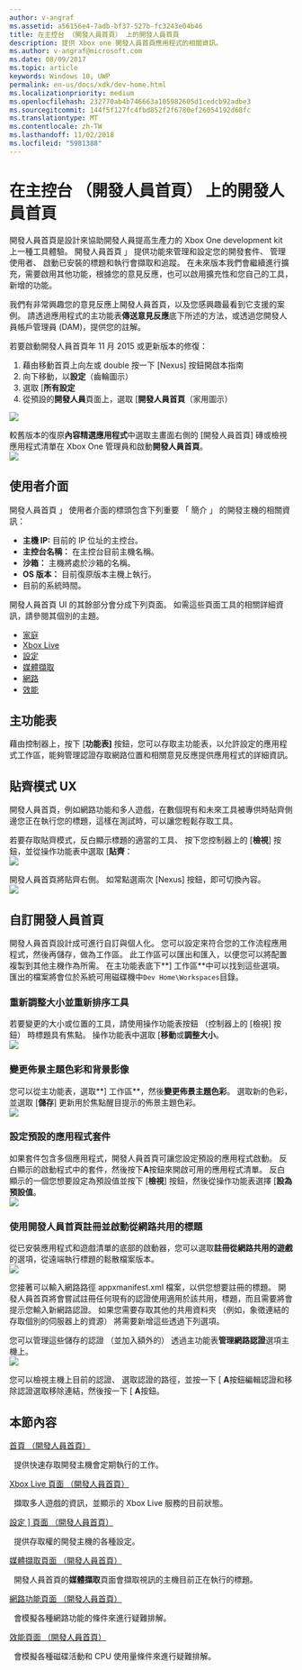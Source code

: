```yaml
---
author: v-angraf
ms.assetid: a56156e4-7adb-bf37-527b-fc3243e04b46
title: 在主控台 （開發人員首頁） 上的開發人員首頁
description: 提供 Xbox one 開發人員首頁應用程式的相關資訊。
ms.author: v-angraf@microsoft.com
ms.date: 08/09/2017
ms.topic: article
keywords: Windows 10, UWP
permalink: en-us/docs/xdk/dev-home.html
ms.localizationpriority: medium
ms.openlocfilehash: 232770ab4b746663a105982605d1cedcb92adbe3
ms.sourcegitcommit: 144f5f127fc4fbd852f2f6780ef26054192d68fc
ms.translationtype: MT
ms.contentlocale: zh-TW
ms.lasthandoff: 11/02/2018
ms.locfileid: "5981388"
---
```

# <a name="developer-home-on-the-console-dev-home"></a>在主控台 （開發人員首頁） 上的開發人員首頁
   
  
開發人員首頁是設計來協助開發人員提高生產力的 Xbox One development kit 上一種工具體驗。 開發人員首頁 」 提供功能來管理和設定您的開發套件、 管理使用者、 啟動已安裝的標題和執行會擷取和追蹤。 在未來版本我們會繼續進行擴充，需要啟用其他功能，根據您的意見反應，也可以啟用擴充性和您自己的工具，新增的功能。   
   
  
我們有非常興趣您的意見反應上開發人員首頁，以及您感興趣最看到它支援的案例。 請透過應用程式的主功能表**傳送意見反應**底下所述的方法，或透過您開發人員帳戶管理員 (DAM)，提供您的註解。   
   
  
若要啟動開發人員首頁年 11 月 2015 或更新版本的修復：  
 
   1. 藉由移動首頁上向左或 double 按一下 [Nexus] 按鈕開啟本指南  
   1. 向下移動，以**設定**（齒輪圖示）   
   1. 選取 [**所有設定**  
   1. 從預設的**開發人員**頁面上，選取 [**開發人員首頁**（家用圖示）   

 ![](images/dev_home_icons.png)   
  
較舊版本的復原**內容精選應用程式**中選取主畫面右側的 [開發人員首頁] 磚或檢視應用程式清單在 Xbox One 管理員和啟動**開發人員首頁**。   
 ![](images/dev_home_1.png) 
<a id="ID4EBC"></a>

   

## <a name="user-interface"></a>使用者介面  
   
  
開發人員首頁 」 使用者介面的標頭包含下列重要 「 簡介 」 的開發主機的相關資訊：   
 
   *  **主機 IP:** 目前的 IP 位址的主控台。   
   *  **主控台名稱：** 在主控台目前主機名稱。  
   *  **沙箱：** 主機將處於沙箱的名稱。  
   *  **OS 版本：** 目前復原版本主機上執行。
   *  目前的系統時間。   

   
  
開發人員首頁 UI 的其餘部分會分成下列頁面。 如需這些頁面工具的相關詳細資訊，請參閱其個別的主題。   
 
   *  [家庭](devhome-home.md)  
   *  [Xbox Live](devhome-live.md)  
   *  [設定](devhome-settings.md)  
   *  [媒體擷取](devhome-capture.md)  
   *  [網路](devhome-networking.md)  
   *  [效能](devhome-performance.md)  

  
<a id="ID4EKE"></a>

   

## <a name="main-menu"></a>主功能表  
   
  
藉由控制器上，按下 [**功能表]** 按鈕，您可以存取主功能表，以允許設定的應用程式工作區，能夠管理認證存取網路位置和相關意見反應提供應用程式的詳細資訊。   
  
<a id="ID4EUE"></a>

   

## <a name="snap-mode-ux"></a>貼齊模式 UX  
   
  
開發人員首頁，例如網路功能和多人遊戲，在數個現有和未來工具被專供時貼齊側邊您正在執行您的標題，這樣在測試時，可以讓您輕鬆存取工具。   
   
  
若要存取貼齊模式，反白顯示標題的適當的工具、 按下您控制器上的 [**檢視**] 按鈕，並從操作功能表中選取 [**貼齊**：  
 ![](images/dev_home_4.png)   
  
開發人員首頁將貼齊右側。 如常點選兩次 \[Nexus\] 按鈕，即可切換內容。  
 ![](images/dev_home_5.png)  
<a id="ID4EKF"></a>

   

## <a name="customizing-dev-home"></a>自訂開發人員首頁  
   
  
開發人員首頁設計成可進行自訂與個人化。 您可以設定來符合您的工作流程應用程式，然後再儲存，做為工作區。 此工作區可以匯出和匯入，以便您可以將配置複製到其他主機作為所需。 在主功能表底下**\] 工作區**中可以找到這些選項。 匯出的檔案將會位於系統可用磁碟機中`Dev Home\Workspaces`目錄。   
 
<a id="ID4EVF"></a>

   

### <a name="resizing-and-reordering-tools"></a>重新調整大小並重新排序工具  
   
  
若要變更的大小或位置的工具，請使用操作功能表按鈕 （控制器上的 [檢視] 按鈕） 時標題具有焦點。 操作功能表中選取 [**移動**或**調整大小**。   
 ![](images/dev_home_6.png)  
<a id="ID4EEG"></a>

   

### <a name="changing-theme-color-and-background-image"></a>變更佈景主題色彩和背景影像  
   
  
您可以從主功能表，選取**\] 工作區**，然後**變更佈景主題色彩**。 選取新的色彩，並選取 [**儲存**] 更新用於焦點醒目提示的佈景主題色彩。   
 ![](images/dev_home_7.png)  
<a id="ID4EVG"></a>

   

### <a name="setting-the-default-application-for-a-package"></a>設定預設的應用程式套件  
   
  
如果套件包含多個應用程式，開發人員首頁可讓您設定預設的應用程式啟動。 反白顯示的啟動程式中的套件，然後按下**A**按鈕來開啟可用的應用程式清單。 反白顯示的一個您想要設定為預設值並按下 [**檢視**] 按鈕，然後從操作功能表選擇 [**設為預設值**。   
 ![](images/dev_home_setdefault.png)  
<a id="ID4EGH"></a>

   

### <a name="using-dev-home-to-register-and-launch-titles-from-a-network-share"></a>使用開發人員首頁註冊並啟動從網路共用的標題  
   
  
從已安裝應用程式和遊戲清單的底部的啟動器，您可以選取**註冊從網路共用的遊戲**的選項，從遠端執行標題的鬆散檔案版本。   
 ![](images/dev_home_8.png)   
  
您接著可以輸入網路路徑 appxmanifest.xml 檔案，以供您想要註冊的標題。 開發人員首頁將會嘗試註冊任何現有的認證使用適用於該共用，標題，而且需要將會提示您輸入新網路認證。 如果您需要存取其他的共用資料夾 （例如，象徵連結的存取個別的伺服器上的資源） 將需要新增這些透過下列選項。   
   
  
您可以管理這些儲存的認證 （並加入額外的） 透過主功能表**管理網路認證**選項主機上。   
 ![](images/dev_home_9.png)   
  
您可以檢視主機上目前的認證、 選取認證的路徑，並按一下 [ **A**按鈕編輯認證和移除認證選取移除連結，然後按一下 [ **A**按鈕。   
   
<a id="ID4EGAAC"></a>

   

## <a name="in-this-section"></a>本節內容  
  
[首頁 （開發人員首頁）](devhome-home.md)  


&nbsp;&nbsp;提供快速存取開發主機會定期執行的工作。 
  
  
[Xbox Live 頁面 （開發人員首頁）](devhome-live.md)  


&nbsp;&nbsp;擷取多人遊戲的資訊，並顯示的 Xbox Live 服務的目前狀態。 
  
  
[設定 \] 頁面 （開發人員首頁）](devhome-settings.md)  


&nbsp;&nbsp;提供存取權的開發主機的各種設定。 
  
  
[媒體擷取頁面 （開發人員首頁）](devhome-capture.md)  


&nbsp;&nbsp;開發人員首頁的**媒體擷取**頁面會擷取視訊的主機目前正在執行的標題。 
  
  
[網路功能頁面 （開發人員首頁）](devhome-networking.md)  


&nbsp;&nbsp;會模擬各種網路功能的條件來進行疑難排解。 
  
  
[效能頁面 （開發人員首頁）](devhome-performance.md)  


&nbsp;&nbsp;會模擬各種磁碟活動和 CPU 使用量條件來進行疑難排解。 
 
